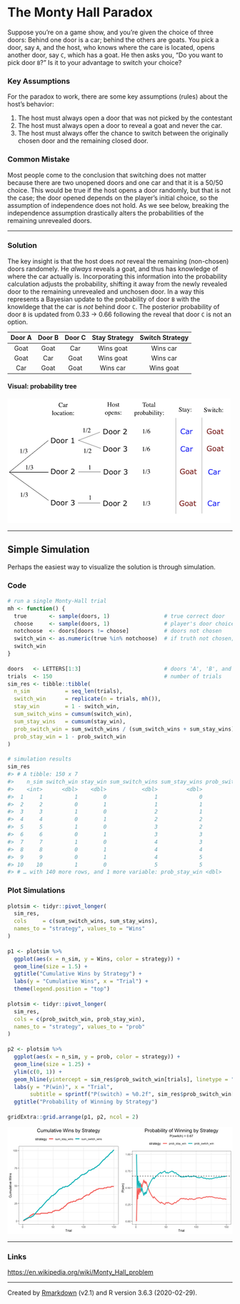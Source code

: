 
<!-- README.md is generated from README.Rmd. Please edit that file -->

<!--
### [stufield.github.io/COVID-19](https://stufield.github.io/COVID-19)
-->

# The Monty Hall Paradox

Suppose you’re on a game show, and you’re given the choice of three
doors: Behind one door is a car; behind the others are goats. You pick a
door, say `A`, and the host, who knows where the care is located, opens
another door, say `C`, which has a goat. He then asks you, “Do you want
to pick door `B`?” Is it to your advantage to switch your choice?

### Key Assumptions

For the paradox to work, there are some key assumptions (rules) about
the host’s behavior:

1.  The host must always open a door that was not picked by the
    contestant
2.  The host must always open a door to reveal a goat and never the car.
3.  The host must always offer the chance to switch between the
    originally chosen door and the remaining closed door.

### Common Mistake

Most people come to the conclusion that switching does not matter
because there are two unopened doors and one car and that it is a 50/50
choice. This would be true if the host opens a door randomly, but that
is not the case; the door opened depends on the player’s initial choice,
so the assumption of independence does not hold. As we see below,
breaking the independence assumption drastically alters the
probabilities of the remaining unrevealed doors.

-----

### Solution

The key insight is that the host does *not* reveal the remaining
(non-chosen) doors randomely. He *always* reveals a goat, and thus has
knowledge of where the car actually is. Incorporating this information
into the probability calculation adjusts the probability, shifting it
away from the newly revealed door to the remaining unrevealed and
unchosen door. In a way this represents a Bayesian update to the
probability of door `B` with the knowldege that the car is *not* behind
door `C`. The posterior probability of door `B` is updated from 0.33 -\>
0.66 following the reveal that door `C` is not an option.

| Door A | Door B | Door C | Stay Strategy | Switch Strategy |
| :----: | :----: | :----: | :-----------: | :-------------: |
|  Goat  |  Goat  |  Car   |   Wins goat   |    Wins car     |
|  Goat  |  Car   |  Goat  |   Wins goat   |    Wins car     |
|  Car   |  Goat  |  Goat  |   Wins car    |    Wins goat    |

#### Visual: probability tree

![](monty-hall-tree.png)

-----

## Simple Simulation

Perhaps the easiest way to visualize the solution is through simulation.

### Code

``` r
# run a single Monty-Hall trial
mh <- function() {
  true       <- sample(doors, 1)                 # true correct door
  choose     <- sample(doors, 1)                 # player's door choice: 1/3
  notchoose  <- doors[doors != choose]           # doors not chosen
  switch_win <- as.numeric(true %in% notchoose)  # if truth not chosen; win by switching
  switch_win
}

doors   <- LETTERS[1:3]                          # doors 'A', 'B', and 'C'
trials  <- 150                                   # number of trials
sim_res <- tibble::tibble(
  n_sim           = seq_len(trials),
  switch_win      = replicate(n = trials, mh()),
  stay_win        = 1 - switch_win,
  sum_switch_wins = cumsum(switch_win),
  sum_stay_wins   = cumsum(stay_win),
  prob_switch_win = sum_switch_wins / (sum_switch_wins + sum_stay_wins),
  prob_stay_win = 1 - prob_switch_win
)

# simulation results
sim_res
#> # A tibble: 150 x 7
#>    n_sim switch_win stay_win sum_switch_wins sum_stay_wins prob_switch_win
#>    <int>      <dbl>    <dbl>           <dbl>         <dbl>           <dbl>
#>  1     1          1        0               1             0           1    
#>  2     2          0        1               1             1           0.5  
#>  3     3          1        0               2             1           0.667
#>  4     4          0        1               2             2           0.5  
#>  5     5          1        0               3             2           0.6  
#>  6     6          0        1               3             3           0.5  
#>  7     7          1        0               4             3           0.571
#>  8     8          0        1               4             4           0.5  
#>  9     9          0        1               4             5           0.444
#> 10    10          1        0               5             5           0.5  
#> # … with 140 more rows, and 1 more variable: prob_stay_win <dbl>
```

### Plot Simulations

``` r
plotsim <- tidyr::pivot_longer(
  sim_res,
  cols     = c(sum_switch_wins, sum_stay_wins),
  names_to = "strategy", values_to = "Wins"
)

p1 <- plotsim %>%
  ggplot(aes(x = n_sim, y = Wins, color = strategy)) +
  geom_line(size = 1.5) +
  ggtitle("Cumulative Wins by Strategy") +
  labs(y = "Cumulative Wins", x = "Trial") +
  theme(legend.position = "top")

plotsim <- tidyr::pivot_longer(
  sim_res,
  cols = c(prob_switch_win, prob_stay_win),
  names_to = "strategy", values_to = "prob"
)

p2 <- plotsim %>%
  ggplot(aes(x = n_sim, y = prob, color = strategy)) +
  geom_line(size = 1.25) +
  ylim(c(0, 1)) +
  geom_hline(yintercept = sim_res$prob_switch_win[trials], linetype = "dashed") +
  labs(y = "P(win)", x = "Trial",
       subtitle = sprintf("P(switch) = %0.2f", sim_res$prob_switch_win[trials])) +
  ggtitle("Probability of Winning by Strategy")

gridExtra::grid.arrange(p1, p2, ncol = 2)
```

![](figs/README-plot-sim-1.png)<!-- -->

-----

### Links

<https://en.wikipedia.org/wiki/Monty_Hall_problem>

-----

Created by [Rmarkdown](https://github.com/rstudio/rmarkdown) (v2.1) and
R version 3.6.3 (2020-02-29).
